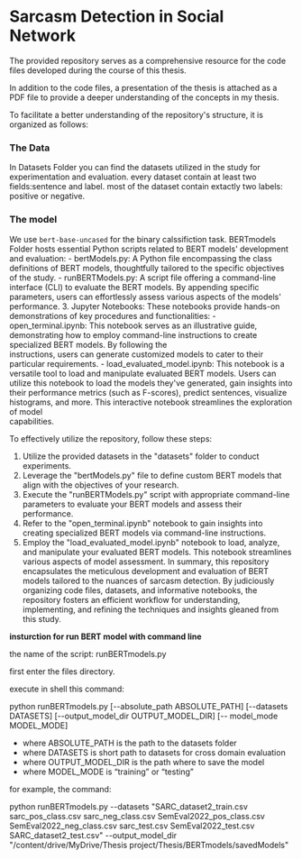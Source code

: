 # Sarcasm Detection in Social Network

The provided repository serves as a comprehensive resource for the code files developed during the course of this thesis.

In addition to the code files, a presentation of the thesis is attached as a PDF file to provide a deeper understanding of the concepts in my thesis.

To facilitate a better understanding of the repository's structure, it is organized as follows:

### The Data
In Datasets Folder you can find the datasets utilized in the study for experimentation and evaluation.
every dataset contain at least two fields:sentence and label.
most of the dataset contain extactly two labels: positive or negative.

### The model
We use `bert-base-uncased` for the binary calssifiction task. 
BERTmodels Folder hosts essential Python scripts related to BERT models' development and evaluation:
    - 	bertModels.py: A Python file encompassing the class definitions of BERT models, thoughtfully tailored to the specific objectives of the study.
    - 	runBERTModels.py: A script file offering a command-line interface (CLI) to evaluate the BERT models. By appending specific parameters, users can effortlessly assess various aspects of         the models' performance.
3.	Jupyter Notebooks: These notebooks provide hands-on demonstrations of key procedures and functionalities:
     - 	open_terminal.ipynb: This notebook serves as an illustrative guide, demonstrating how to employ command-line instructions to create specialized BERT models. By following the      
       instructions, users can generate customized models to cater to their particular requirements.
     - 	load_evaluated_model.ipynb: This notebook is a versatile tool to load and manipulate evaluated BERT models. Users can utilize this notebook to load the models they've generated, gain          insights into their performance metrics (such as F-scores), predict sentences, visualize histograms, and more. This interactive notebook streamlines the exploration of model    
        capabilities.



To effectively utilize the repository, follow these steps:
1.	Utilize the provided datasets in the "datasets" folder to conduct experiments.
2.	Leverage the "bertModels.py" file to define custom BERT models that align with the objectives of your research.
3.	Execute the "runBERTModels.py" script with appropriate command-line parameters to evaluate your BERT models and assess their performance.
4.	Refer to the "open_terminal.ipynb" notebook to gain insights into creating specialized BERT models via command-line instructions.
5.	Employ the "load_evaluated_model.ipynb" notebook to load, analyze, and manipulate your evaluated BERT models. This notebook streamlines various aspects of model assessment.
In summary, this repository encapsulates the meticulous development and evaluation of BERT models tailored to the nuances of sarcasm detection. By judiciously organizing code files, datasets, and informative notebooks, the repository fosters an efficient workflow for understanding, implementing, and refining the techniques and insights gleaned from this study.



**insturction for run BERT model with command line**

the name of the script: runBERTmodels.py

first enter the files directory.

execute in shell this command:

python runBERTmodels.py
[--absolute_path ABSOLUTE_PATH]
[--datasets DATASETS]
[--output_model_dir OUTPUT_MODEL_DIR]
[-- model_mode  MODEL_MODE]


 	

- 	where  ABSOLUTE_PATH is the path to the datasets folder
- where DATASETS  is short path to datasets for cross domain evaluation
- 	where OUTPUT_MODEL_DIR is the path where to save the model
- 	where MODEL_MODE is “training” or “testing”

for example, the command:



python  runBERTmodels.py --datasets "SARC_dataset2_train.csv sarc_pos_class.csv sarc_neg_class.csv SemEval2022_pos_class.csv SemEval2022_neg_class.csv sarc_test.csv SemEval2022_test.csv SARC_dataset2_test.csv" --output_model_dir "/content/drive/MyDrive/Thesis project/Thesis/BERTmodels/savedModels"
